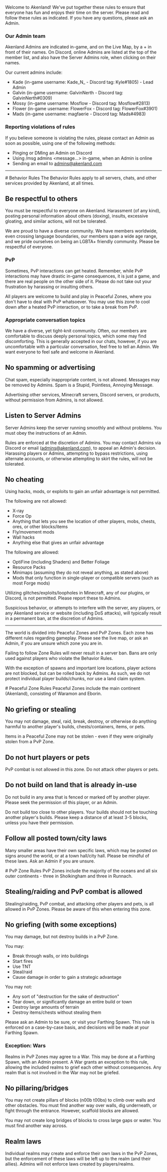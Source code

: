 Welcome to Akenland! We've put together these rules to ensure that everyone has fun and enjoys their time on the server. Please read and follow these rules as indicated. If you have any questions, please ask an Admin.

### Our Admin team
Akenland Admins are indicated in-game, and on the Live Map, by a + in front of their names. On Discord, online Admins are listed at the top of the member list, and also have the Server Admins role, when clicking on their names.

Our current admins include:
* Kade (in-game username: Kade_N_ - Discord tag: Kyle#1805) - Lead Admin
* Galvin (in-game username: GalvinNerth - Discord tag: GalvinNerth#0309)
* Mossy (in-game username: Mosflow - Discord tag: Mosflow#2813)
* Flower (in-game username: FlowerFox - Discord tag: FlowerFox#3901)
* Mads (in-game username: magfaerie - Discord tag: Mads#4983)

### Reporting violations of rules
If you believe someone is violating the rules, please contact an Admin as soon as possible, using one of the following methods:
* Pinging or DMing an Admin on Discord
* Using /msg admins <message…> in-game, when an Admin is online
* Sending an email to admins@akenland.com

---

<span id="behavior-rules">
# Behavior Rules
The Behavior Rules apply to all servers, chats, and other services provided by Akenland, at all times.

## Be respectful to others
You must be respectful to everyone on Akenland. Harassment (of any kind), posting personal information about others (doxing), insults, excessive gloating, and similar actions, will not be tolerated.

We are proud to have a diverse community. We have members worldwide, even crossing language boundaries, our members span a wide age range, and we pride ourselves on being an LGBTA+ friendly community. Please be respectful of everyone.

### PvP
Sometimes, PvP interactions can get heated. Remember, while PvP interactions may have drastic in-game consequences, it is just a game, and there are real people on the other side of it. Please do not take out your frustration by harassing or insulting others.

All players are welcome to build and play in Peaceful Zones, where you don't have to deal with PvP whatsoever. You may use this zone to cool down after a heated PvP interaction, or to take a break from PvP.

### Appropriate conversation topics
We have a diverse, yet tight-knit community. Often, our members are comfortable to discuss deeply personal topics, which some may find discomforting. This is generally accepted in our chats, however, if you are uncomfortable with a particular conversation, feel free to tell an Admin. We want everyone to feel safe and welcome in Akenland.

## No spamming or advertising
Chat spam, especially inappropriate content, is not allowed. Messages may be removed by Admins. Spam is a Stupid, Pointless, Annoying Message.

Advertising other services, Minecraft servers, Discord servers, or products, without permission from Admins, is not allowed.

## Listen to Server Admins
Server Admins keep the server running smoothly and without problems. You must obey the instructions of an Admin.

Rules are enforced at the discretion of Admins. You may contact Admins via Discord or email (admins@akenland.com), to appeal an Admin's decision. Harassing players or Admins, attempting to bypass restrictions, using alternate accounts, or otherwise attempting to skirt the rules, will not be tolerated.

## No cheating
Using hacks, mods, or exploits to gain an unfair advantage is not permitted.

The following are not allowed:
* X-ray
* Force Op
* Anything that lets you see the location of other players, mobs, chests, ores, or other blocks/items
* Fly/movement mods
* Wall hacks
* Anything else that gives an unfair advantage

The following are allowed:
* OptiFine (including Shaders) and Better Foliage
* Resource Packs
* Minimaps (assuming they do not reveal anything, as stated above)
* Mods that only function in single-player or compatible servers (such as most Forge mods)

Utilizing glitches/exploits/loopholes in Minecraft, any of our plugins, or Discord, is not permitted. Please report these to Admins.

Suspicious behavior, or attempts to interfere with the server, any players, or any Akenland service or website (including DoS attacks), will typically result in a permanent ban, at the discretion of Admins.
</span>

---

The world is divided into Peaceful Zones and PvP Zones. Each zone has different rules regarding gameplay. Please see the live map, or ask an Admin, if you are unsure which zone you are in.

Failing to follow Zone Rules will never result in a server ban. Bans are only used against players who violate the Behavior Rules.

With the exception of spawns and important lore locations, player actions are not blocked, but can be rolled back by Admins. As such, we do not protect individual player builds/chunks, nor use a land claim system.

<span id="peaceful-zone-rules">
# Peaceful Zone Rules
Peaceful Zones include the main continent (Akenland), consisting of Waramon and Eborin.

## No griefing or stealing
You may not damage, steal, raid, break, destroy, or otherwise do anything harmful to another player's builds, chests/containers, items, or pets.

Items in a Peaceful Zone may not be stolen - even if they were originally stolen from a PvP Zone.

## Do not hurt players or pets
PvP combat is not allowed in this zone. Do not attack other players or pets.

## Do not build on land that is already in-use
Do not build in any area that is fenced or marked off by another player. Please seek the permission of this player, or an Admin.

Do not build too close to other players. Your builds should not be touching another player's builds. Please keep a distance of at least 3-5 blocks, unless you have their permission.

## Follow all posted town/city laws
Many smaller areas have their own specific laws, which may be posted on signs around the world, or at a town hall/city hall. Please be mindful of these laws. Ask an Admin if you are unsure.
</span>

<span id="pvp-zone-rules">
# PvP Zone Rules
PvP Zones include the majority of the oceans and all six outer continents - three in Sholkingham and three in Runnach.

## Stealing/raiding and PvP combat is allowed
Stealing/raiding, PvP combat, and attacking other players and pets, is all allowed in PvP Zones. Please be aware of this when entering this zone.

## No griefing (with some exceptions)
You may damage, but not destroy builds in a PvP Zone.

You may:
* Break through walls, or into buildings
* Start fires
* Use TNT
* Steal/raid
* Cause damage in order to gain a strategic advantage

You may not:
* Any sort of "destruction for the sake of destruction"
* Tear down, or significantly damage an entire build or town
* Destroy large amounts of terrain
* Destroy items/chests without stealing them

Please ask an Admin to be sure, or visit your Farthing Spawn. This rule is enforced on a case-by-case basis, and decisions will be made at your Farthing Spawn.

### Exception: Wars
Realms in PvP Zones may agree to a War. This may be done at a Farthing Spawn, with an Admin present. A War grants an exception to this rule, allowing the included realms to grief each other without consequences. Any realm that is not involved in the War may not be griefed.

## No pillaring/bridges
You may not create pillars of blocks (n00b t00bs) to climb over walls and other obstacles. You must find another way over walls, dig underneath, or fight through the entrance. However, scaffold blocks are allowed.

You may not create long bridges of blocks to cross large gaps or water. You must find another way across.

## Realm laws
Individual realms may create and enforce their own laws in the PvP Zones, but the enforcement of these laws will be left up to the realm (and their allies). Admins will not enforce laws created by players/realms.
</span>